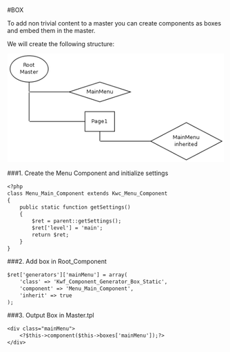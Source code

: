 #BOX

To add non trivial content to a master you can create components as boxes and embed them in the master.

We will create the following structure:

![Screenshot](../img/box-graph.png)

###1. Create the Menu Component and initialize settings

    <?php
    class Menu_Main_Component extends Kwc_Menu_Component
    {
        public static function getSettings()
        {
            $ret = parent::getSettings();
            $ret['level'] = 'main';
            return $ret;
        }
    }
    
###2. Add box in Root_Component

    $ret['generators']['mainMenu'] = array(
        'class' => 'Kwf_Component_Generator_Box_Static',
        'component' => 'Menu_Main_Component',
        'inherit' => true
    );
    
    
###3. Output Box in Master.tpl

    <div class="mainMenu">
        <?$this->component($this->boxes['mainMenu']);?>
    </div>
     